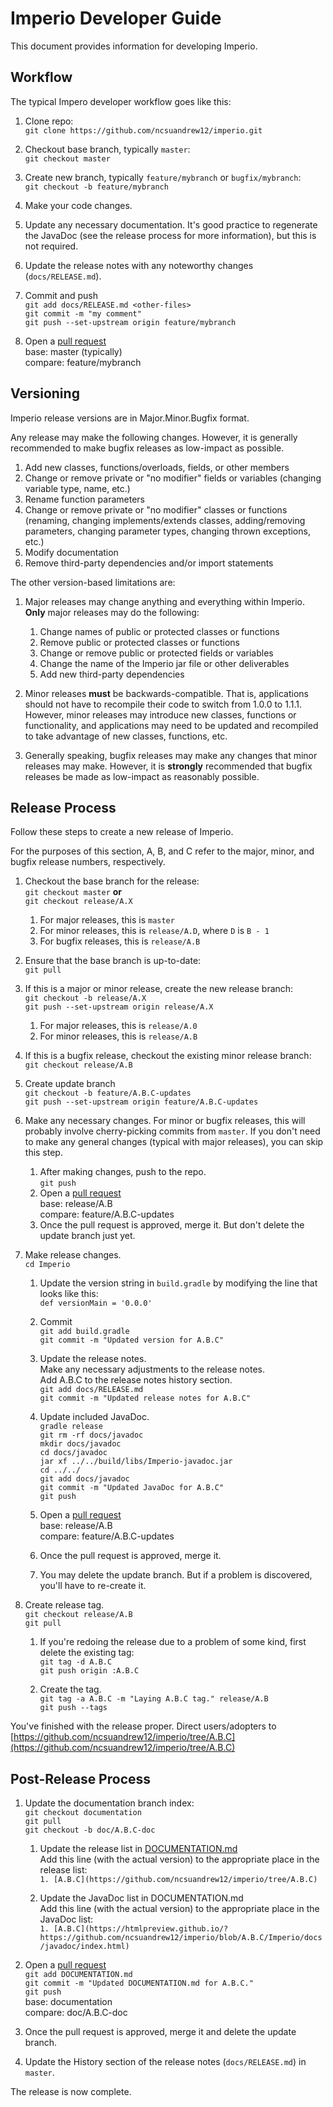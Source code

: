 # Imperio Developer Guide

This document provides information for developing Imperio.

## Workflow

The typical Impero developer workflow goes like this:

1. Clone repo:  
`git clone https://github.com/ncsuandrew12/imperio.git`

1. Checkout base branch, typically `master`:  
`git checkout master`

1. Create new branch, typically `feature/mybranch` or `bugfix/mybranch`:  
`git checkout -b feature/mybranch`

1. Make your code changes.

1. Update any necessary documentation. It's good practice to regenerate the JavaDoc (see the release process for more information), but this is not required.

1. Update the release notes with any noteworthy changes (`docs/RELEASE.md`).

1. Commit and push  
`git add docs/RELEASE.md <other-files>`  
`git commit -m "my comment"`  
`git push --set-upstream origin feature/mybranch`

1. Open a [pull request](https://github.com/ncsuandrew12/imperio/compare)  
base: master (typically)  
compare: feature/mybranch

## Versioning

Imperio release versions are in Major.Minor.Bugfix format.

Any release may make the following changes. However, it is generally recommended to make bugfix releases as low-impact as possible.

1. Add new classes, functions/overloads, fields, or other members
1. Change or remove private or "no modifier" fields or variables (changing variable type, name, etc.)
1. Rename function parameters
1. Change or remove private or "no modifier" classes or functions (renaming, changing implements/extends classes, adding/removing parameters, changing parameter types, changing thrown exceptions, etc.)
1. Modify documentation
1. Remove third-party dependencies and/or import statements

The other version-based limitations are:

1. Major releases may change anything and everything within Imperio.  
**Only** major releases may do the following:
    1. Change names of public or protected classes or functions
    1. Remove public or protected classes or functions
    1. Change or remove public or protected fields or variables
    1. Change the name of the Imperio jar file or other deliverables
    1. Add new third-party dependencies

1. Minor releases **must** be backwards-compatible. That is, applications should not have to recompile their code to switch from 1.0.0 to 1.1.1. However, minor releases may introduce new classes, functions or functionality, and applications may need to be updated and recompiled to take advantage of new classes, functions, etc.

1. Generally speaking, bugfix releases may make any changes that minor releases may make. However, it is **strongly** recommended that bugfix releases be made as low-impact as reasonably possible.

## Release Process

Follow these steps to create a new release of Imperio.

For the purposes of this section, A, B, and C refer to the major, minor, and bugfix release numbers, respectively.

1. Checkout the base branch for the release:  
`git checkout master` **or**  
`git checkout release/A.X`

    1. For major releases, this is `master`
    1. For minor releases, this is `release/A.D`, where `D` is `B - 1`
    1. For bugfix releases, this is `release/A.B`

1. Ensure that the base branch is up-to-date:  
`git pull`

1. If this is a major or minor release, create the new release branch:  
`git checkout -b release/A.X`  
`git push --set-upstream origin release/A.X`

    1. For major releases, this is `release/A.0`
    2. For minor releases, this is `release/A.B`

1. If this is a bugfix release, checkout the existing minor release branch:  
`git checkout release/A.B`

1. Create update branch  
`git checkout -b feature/A.B.C-updates`  
`git push --set-upstream origin feature/A.B.C-updates`

1. Make any necessary changes. For minor or bugfix releases, this will probably involve cherry-picking commits from `master`. If you don't need to make any general changes (typical with major releases), you can skip this step.

    1. After making changes, push to the repo.  
`git push`
    1. Open a [pull request](https://github.com/ncsuandrew12/imperio/compare)  
base: release/A.B  
compare: feature/A.B.C-updates
    1. Once the pull request is approved, merge it. But don't delete the update branch just yet.

1. Make release changes.  
`cd Imperio`

    1. Update the version string in `build.gradle` by modifying the line that looks like this:  
`def versionMain = '0.0.0'`
    1. Commit  
`git add build.gradle`  
`git commit -m "Updated version for A.B.C"`

    1. Update the release notes.  
Make any necessary adjustments to the release notes.  
Add A.B.C to the release notes history section.  
`git add docs/RELEASE.md`  
`git commit -m "Updated release notes for A.B.C"`

    1. Update included JavaDoc.  
`gradle release`  
`git rm -rf docs/javadoc`  
`mkdir docs/javadoc`  
`cd docs/javadoc`  
`jar xf ../../build/libs/Imperio-javadoc.jar`  
`cd ../../`  
`git add docs/javadoc`  
`git commit -m "Updated JavaDoc for A.B.C"`  
`git push`

    1. Open a [pull request](https://github.com/ncsuandrew12/imperio/compare)  
base: release/A.B  
compare: feature/A.B.C-updates
    1. Once the pull request is approved, merge it.
    1. You may delete the update branch. But if a problem is discovered, you'll have to re-create it.

1. Create release tag.  
`git checkout release/A.B`  
`git pull`

    1. If you're redoing the release due to a problem of some kind, first delete the existing tag:  
`git tag -d A.B.C`  
`git push origin :A.B.C`

    1. Create the tag.  
`git tag -a A.B.C -m "Laying A.B.C tag." release/A.B`  
`git push --tags`

You've finished with the release proper. Direct users/adopters to [https://github.com/ncsuandrew12/imperio/tree/A.B.C](https://github.com/ncsuandrew12/imperio/tree/A.B.C)

## Post-Release Process

1. Update the documentation branch index:  
`git checkout documentation`  
`git pull`  
`git checkout -b doc/A.B.C-doc`

    1. Update the release list in [DOCUMENTATION.md](https://github.com/ncsuandrew12/imperio/blob/documentation/Imperio/DOCUMENTATION.md)  
Add this line (with the actual version) to the appropriate place in the release list:  
`1. [A.B.C](https://github.com/ncsuandrew12/imperio/tree/A.B.C)`

    1. Update the JavaDoc list in DOCUMENTATION.md  
Add this line (with the actual version) to the appropriate place in the JavaDoc list:  
`1. [A.B.C](https://htmlpreview.github.io/?https://github.com/ncsuandrew12/imperio/blob/A.B.C/Imperio/docs/javadoc/index.html)`

1. Open a [pull request](https://github.com/ncsuandrew12/imperio/compare)  
`git add DOCUMENTATION.md`  
`git commit -m "Updated DOCUMENTATION.md for A.B.C."`  
`git push`  
base: documentation  
compare: doc/A.B.C-doc

1. Once the pull request is approved, merge it and delete the update branch.

1. Update the History section of the release notes (`docs/RELEASE.md`) in `master`.

The release is now complete.
